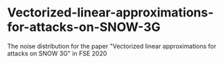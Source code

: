 # Vectorized-linear-approximations-for-attacks-on-SNOW-3G
The noise distribution for the paper "Vectorized linear approximations for attacks on SNOW 3G" in FSE 2020
